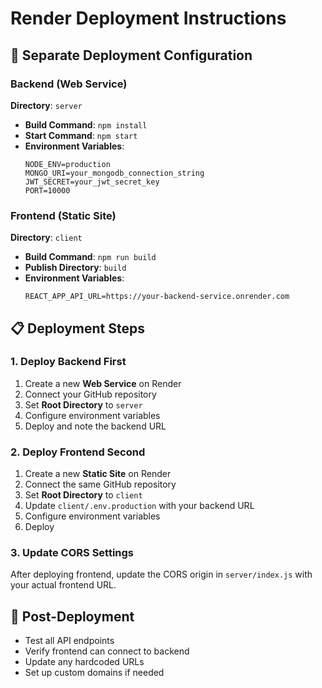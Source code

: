 # Render Deployment Instructions

## 🚀 Separate Deployment Configuration

### Backend (Web Service)
**Directory**: `server`
- **Build Command**: `npm install`
- **Start Command**: `npm start`
- **Environment Variables**:
  ```
  NODE_ENV=production
  MONGO_URI=your_mongodb_connection_string
  JWT_SECRET=your_jwt_secret_key
  PORT=10000
  ```

### Frontend (Static Site)
**Directory**: `client`
- **Build Command**: `npm run build`
- **Publish Directory**: `build`
- **Environment Variables**:
  ```
  REACT_APP_API_URL=https://your-backend-service.onrender.com
  ```

## 📋 Deployment Steps

### 1. Deploy Backend First
1. Create a new **Web Service** on Render
2. Connect your GitHub repository
3. Set **Root Directory** to `server`
4. Configure environment variables
5. Deploy and note the backend URL

### 2. Deploy Frontend Second
1. Create a new **Static Site** on Render
2. Connect the same GitHub repository
3. Set **Root Directory** to `client`
4. Update `client/.env.production` with your backend URL
5. Configure environment variables
6. Deploy

### 3. Update CORS Settings
After deploying frontend, update the CORS origin in `server/index.js` with your actual frontend URL.

## 🔧 Post-Deployment
- Test all API endpoints
- Verify frontend can connect to backend
- Update any hardcoded URLs
- Set up custom domains if needed